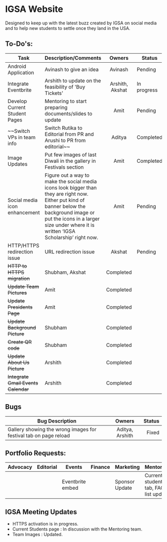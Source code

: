 # IGSA Website

Designed to keep up with the latest buzz created by IGSA on social media and to help new students to settle once they land in the USA.

## To-Do's:

|Task |Description/Comments |Owners| Status|Deadline |
|---- |:-----|:-----:|------|-----|
|Android Application | Avinash to give an idea | Avinash| Pending |March 8|
|Integrate Eventbrite | Arshith to update on the feasibility of 'Buy Tickets' | Arshith, Akshat| In progress |Feb 28|
|Develop Current Student Pages | Mentoring to start preparing documents/slides to update | Amit| Pending |TBD|
|~~Switch VPs in team info | Switch Rutika to Editorial from PR and Arushi to PR from editorial~~| Aditya| Completed |
|Image Updates | Put few images of last Diwali in the gallery in Festivals section | Amit| Completed |Jan 25|
|Social media icon enhancement | Figure out a way to make the social media icons look bigger than they are right now. Either put kind of banner below the background image or put the icons in a larger size under where it is written ‘IGSA Scholarship’ right now. | Amit| Pending |Jan 25|
|HTTP/HTTPS redirection issue | URL redirection issue | Akshat| Pending |Feb 1|
|~~HTTP to HTTPS migration~~ |Shubham, Akshat| Completed||
|~~Update Team Pictures~~| Amit | Completed |
|~~Update Presidents Page~~| Amit | Completed |
|~~Update Background Picture~~ | Shubham |Completed ||
|~~Create QR code~~ | Shubham | Completed ||
|~~Update About Us Picture~~ | Arshith |Completed |
|~~Integrate Gmail Events Calendar~~ | Arshith|Completed ||

## Bugs
|Bug Description| Owners| Status|
|---- |:-----:|------:|
|Gallery showing the wrong images for festival tab on page reload | Aditya, Arshith| Fixed |


## Portfolio Requests:

|Advocacy |Editorial | Events| Finance |Marketing | Mentoring| Networking| PR|
|-------|--------|------|-------|--------|---------|---------|---|
|         |          |Eventbrite embed|         |Sponsor Update|Current students tab, FAQ list update|Q&A Section|     |


## IGSA Meeting Updates

* HTTPS activation is in progress.
* Current Students page : In discussion with the Mentoring team.
* Team Images : Updated.
